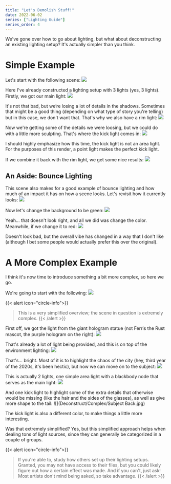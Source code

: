 ```yaml
---
title: "Let's Demolish Stuff!"
date: 2022-06-02
series: ["Lighting Guide"]
series_order: 4
---
```


We've gone over how to go about lighting, but what about deconstructing an existing lighting setup? It's actually simpler than you think.

# Simple Example
Let's start with the following scene:
![](Deconstruct/Simple/Full.jpg)

Here I've already constructed a lighting setup with 3 lights (yes, 3 lights). Firstly, we got our main light:
![](Deconstruct/Simple/Main.jpg)

It's not that bad, but we’re losing a lot of details in the shadows. Sometimes that might be a good thing (depending on what type of story you're telling) but in this case, we don't want that. That's why we also have a rim light:
![](Deconstruct/Simple/Rim.jpg)

Now we're getting some of the details we were loosing, but we could do with a little more sculpting. That's where the kick light comes in:
![](Deconstruct/Simple/Kick.jpg)

I should highly emphasize how this time, the kick light is not an area light. For the purposes of this render, a point light makes the perfect kick light.

If we combine it back with the rim light, we get some nice results:
![](Deconstruct/Simple/Rim-and-Kick.jpg)

## An Aside: Bounce Lighting
This scene also makes for a good example of bounce lighting and how much of an impact it has on how a scene looks. Let's revisit how it currently looks:
![](Deconstruct/Bounce-Light/Yellow.jpg)

Now let's change the background to be green:
![](Deconstruct/Bounce-Light/Green.jpg)

Yeah… that doesn't look right, and all we did was change the color. Meanwhile, if we change it to red:
![](Deconstruct/Bounce-Light/Red.jpg)

Doesn't look bad, but the overall vibe has changed in a way that I don't like (although I bet some people would actually prefer this over the original).

# A More Complex Example
I think it's now time to introduce something a bit more complex, so here we go.

We're going to start with the following:
![](Deconstruct/Complex/Starting.jpg)

{{< alert icon="circle-info">}}
> This is a very simplified overview; the scene in question is extremely complex. 
{{< /alert >}}

First off, we got the light from the giant hologram statue (not Ferris the Rust mascot, the purple hologram on the right):
![](Deconstruct/Complex/Hologram-Lights.jpg)

That's already a lot of light being provided, and this is on top of the environment lighting:
![](Deconstruct/Complex/Environment.jpg)

That's… bright. Most of it is to highlight the chaos of the city (hey, third year of the 2020s, it's been hectic), but now we can move on to the subject:
![](Deconstruct/Complex/Subject-Full.jpg)

This is actually 2 lights, one simple area light with a blackbody node that serves as the main light:
![](Deconstruct/Complex/Subject-Key.jpg)

And one kick light to highlight some of the extra details that otherwise would be missing (like the hair and the sides of the glasses), as well as give more shape to the tail:
![](Deconstruct/Complex/Subject Back.jpg)

The kick light is also a different color, to make things a little more interesting. 

Was that extremely simplified? Yes, but this simplified approach helps when dealing tons of light sources, since they can generally be categorized in a couple of groups.

{{< alert icon="circle-info">}}
> If you're able to, study how others set up their lighting setups. Granted, you may not have access to their files, but you could likely figure out how a certain effect was made. And if you can't, just ask! Most artists don't mind being asked, so take advantage.
{{< /alert >}}
